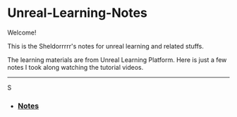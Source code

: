 # Unreal-Learning-Notes

Welcome!

This is the Sheldorrrrr's notes for unreal learning and related stuffs.

The learning materials are from Unreal Learning Platform. Here is just a few notes I took along watching the tutorial videos.

***
S
- ### [Notes](Notes.md)
